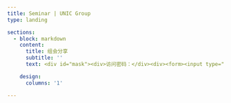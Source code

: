 ```yaml
---
title: Seminar | UNIC Group
type: landing

sections:
  - block: markdown
    content:
      title: 组会分享
      subtitle: ''
      text: <div id="mask"><div>访问密码：</div><div><form><input type="text" id="submitText" name="pwdBox"><input type="button" value="确认" onclick="submitPwd();"></form></div><div id="content" style="display:none;">Hello</div><script type="text/javascript"> function submitPwd() { if (document.getElementById('submitText').value == "UNIC") { console.log("Welcome!"); document.getElementById('mask').remove(); document.getElementById('content').style.display = "block"); } } </script>

    design:
      columns: '1'

---
```

